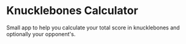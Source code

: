 # Knucklebones Calculator

Small app to help you calculate your total score in knucklebones and optionally your opponent's.
